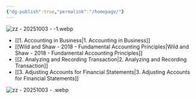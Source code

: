 ```yaml
---
{"dg-publish":true,"permalink":"/homepage/"}
---
```


![zz  - 20251003 - -1.webp](/img/user/attachments/zz%20%20-%2020251003%20-%20-1.webp)

- [[1. Accounting in Business\|1. Accounting in Business]]
- [[Wild and Shaw - 2018 - Fundamental Accounting Principles\|Wild and Shaw - 2018 - Fundamental Accounting Principles]]
- [[2. Analyzing and Recording Transaction\|2. Analyzing and Recording Transaction]]
- [[3. Adjusting Accounts for Financial Statements\|3. Adjusting Accounts for Financial Statements]]


![zz  - 20251003 - .webp](/img/user/attachments/zz%20%20-%2020251003%20-%20.webp)
